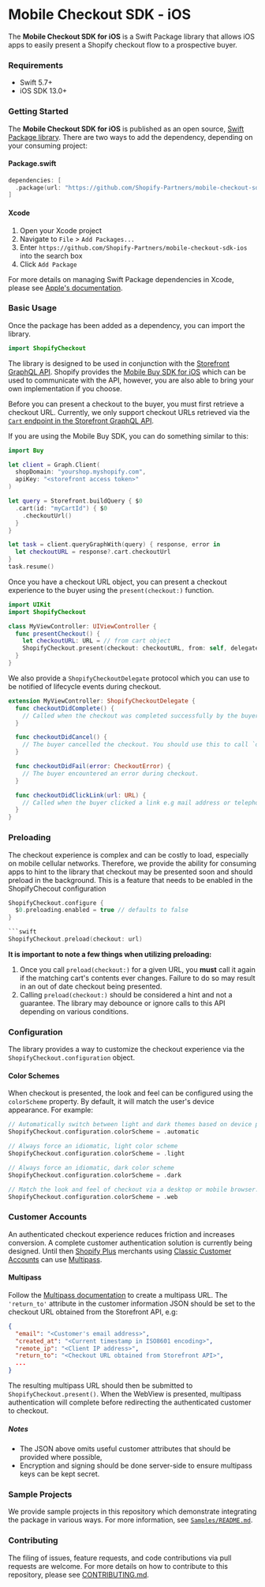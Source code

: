 # Mobile Checkout SDK - iOS

The **Mobile Checkout SDK for iOS** is a Swift Package library that allows iOS apps to easily present a Shopify checkout flow to a prospective buyer.

### Requirements

- Swift 5.7+
- iOS SDK 13.0+

### Getting Started

The **Mobile Checkout SDK for iOS** is published as an open source, [Swift Package library](https://www.swift.org/package-manager/). There are two ways to add the dependency, depending on your consuming project:

#### Package.swift

```swift
dependencies: [
  .package(url: "https://github.com/Shopify-Partners/mobile-checkout-sdk-ios", from: "0.1.0")
]
```

#### Xcode

1. Open your Xcode project
2. Navigate to `File` > `Add Packages...`
3. Enter `https://github.com/Shopify-Partners/mobile-checkout-sdk-ios` into the search box
4. Click `Add Package`

For more details on managing Swift Package dependencies in Xcode, please see [Apple's documentation](https://developer.apple.com/documentation/xcode/adding-package-dependencies-to-your-app).

### Basic Usage

Once the package has been added as a dependency, you can import the library.

```swift
import ShopifyCheckout
```

The library is designed to be used in conjunction with the [Storefront GraphQL API](https://shopify.dev/docs/api/storefront). Shopify provides the [Mobile Buy SDK for iOS](https://github.com/Shopify/mobile-buy-sdk-ios) which can be used to communicate with the API, however, you are also able to bring your own implementation if you choose.

Before you can present a checkout to the buyer, you must first retrieve a checkout URL. Currently, we only support checkout URLs retrieved via the [`Cart` endpoint in the Storefront GraphQL API](https://shopify.dev/docs/custom-storefronts/building-with-the-storefront-api/cart/manage).

If you are using the Mobile Buy SDK, you can do something similar to this:

```swift
import Buy

let client = Graph.Client(
  shopDomain: "yourshop.myshopify.com",
  apiKey: "<storefront access token>"
)

let query = Storefront.buildQuery { $0
  .cart(id: "myCartId") { $0
    .checkoutUrl()
  }
}

let task = client.queryGraphWith(query) { response, error in
  let checkoutURL = response?.cart.checkoutUrl
}
task.resume()
```

Once you have a checkout URL object, you can present a checkout experience to the buyer using the `present(checkout:)` function.

```swift
import UIKit
import ShopifyCheckout

class MyViewController: UIViewController {
  func presentCheckout() {
    let checkoutURL: URL = // from cart object
    ShopifyCheckout.present(checkout: checkoutURL, from: self, delegate: self)
  }
}
```

We also provide a `ShopifyCheckoutDelegate` protocol which you can use to be notified of lifecycle events during checkout.

```swift
extension MyViewController: ShopifyCheckoutDelegate {
  func checkoutDidComplete() {
    // Called when the checkout was completed successfully by the buyer. Use this as an opportunity to reset any cart state.
  }

  func checkoutDidCancel() {
    // The buyer cancelled the checkout. You should use this to call `dismiss(animated:)`.
  }

  func checkoutDidFail(error: CheckoutError) {
    // The buyer encountered an error during checkout.
  }

  func checkoutDidClickLink(url: URL) {
    // Called when the buyer clicked a link e.g mail address or telephone number via `mailto:` or `tel:` or `http` links directed outside the application.
  }
}
```

### Preloading

The checkout experience is complex and can be costly to load, especially on mobile cellular networks. Therefore, we provide the ability for consuming apps to hint to the library that checkout may be presented soon and should preload in the background. This is a feature
that needs to be enabled in the ShopifyChecout configuration

```swift
ShopifyCheckout.configure {
  $0.preloading.enabled = true // defaults to false
}

```swift
ShopifyCheckout.preload(checkout: url)
```

**It is important to note a few things when utilizing preloading:**

1. Once you call `preload(checkout:)` for a given URL, you **must** call it again if the matching cart's contents ever changes. Failure to do so may result in an out of date checkout being presented.
2. Calling `preload(checkout:)` should be considered a hint and not a guarantee. The library may debounce or ignore calls to this API depending on various conditions.

### Configuration

The library provides a way to customize the checkout experience via the `ShopifyCheckout.configuration` object.

#### Color Schemes

When checkout is presented, the look and feel can be configured using the `colorScheme` property. By default, it will match the user's device appearance. For example:

```swift
// Automatically switch between light and dark themes based on device preference (`UITraitCollection`)
ShopifyCheckout.configuration.colorScheme = .automatic

// Always force an idiomatic, light color scheme
ShopifyCheckout.configuration.colorScheme = .light

// Always force an idiomatic, dark color scheme
ShopifyCheckout.configuration.colorScheme = .dark

// Match the look and feel of checkout via a desktop or mobile browser.
ShopifyCheckout.configuration.colorScheme = .web
```

### Customer Accounts

An authenticated checkout experience reduces friction and increases conversion. A complete customer authentication solution is currently being designed. Until then [Shopify Plus](https://help.shopify.com/en/manual/intro-to-shopify/pricing-plans/plans-features/shopify-plus-plan) merchants using [Classic Customer Accounts](https://help.shopify.com/en/manual/customers/customer-accounts/classic-customer-accounts) can use [Multipass](https://shopify.dev/docs/api/multipass).

#### Multipass

Follow the [Multipass documentation](https://shopify.dev/docs/api/multipass) to create a multipass URL. The `'return_to'` attribute in the customer information JSON should be set to the checkout URL obtained from the Storefront API, e.g:

```json
{
  "email": "<Customer's email address>",
  "created_at": "<Current timestamp in ISO8601 encoding>",
  "remote_ip": "<Client IP address>",
  "return_to": "<Checkout URL obtained from Storefront API>",
  ...
}
```

The resulting multipass URL should then be submitted to `ShopifyCheckout.present()`. When the WebView is presented, multipass authentication will complete before redirecting the authenticated customer to checkout.

##### Notes

- The JSON above omits useful customer attributes that should be provided where possible,
- Encryption and signing should be done server-side to ensure multipass keys can be kept secret.

### Sample Projects

We provide sample projects in this repository which demonstrate integrating the package in various ways. For more information, see [`Samples/README.md`](Samples/README.md).

### Contributing

The filing of issues, feature requests, and code contributions via pull requests are welcome. For more details on how to contribute to this repository, please see [CONTRIBUTING.md](.github/CONTRIBUTING.md).
